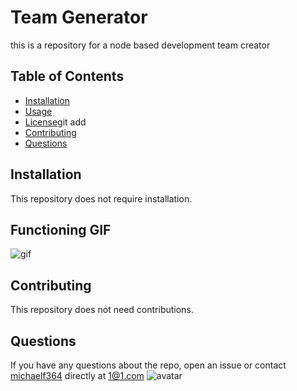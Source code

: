 
  
# Team Generator

this is a repository for a node based development team creator

## Table of Contents 
* [Installation](#installation)
* [Usage](#usage)
* [License](#license)git add
* [Contributing](#contributing)
* [Questions](#questions)

## Installation

This repository does not require installation.

## Functioning GIF

![gif](https://i.imgur.com/AegMoLY.gif)

## Contributing

This repository does not need contributions.

## Questions

If you have any questions about the repo, open an issue or contact [michaelf364](https://github.com/michaelf364/) directly at 1@1.com
![avatar](https://avatars3.githubusercontent.com/u/26904234?v=4)
